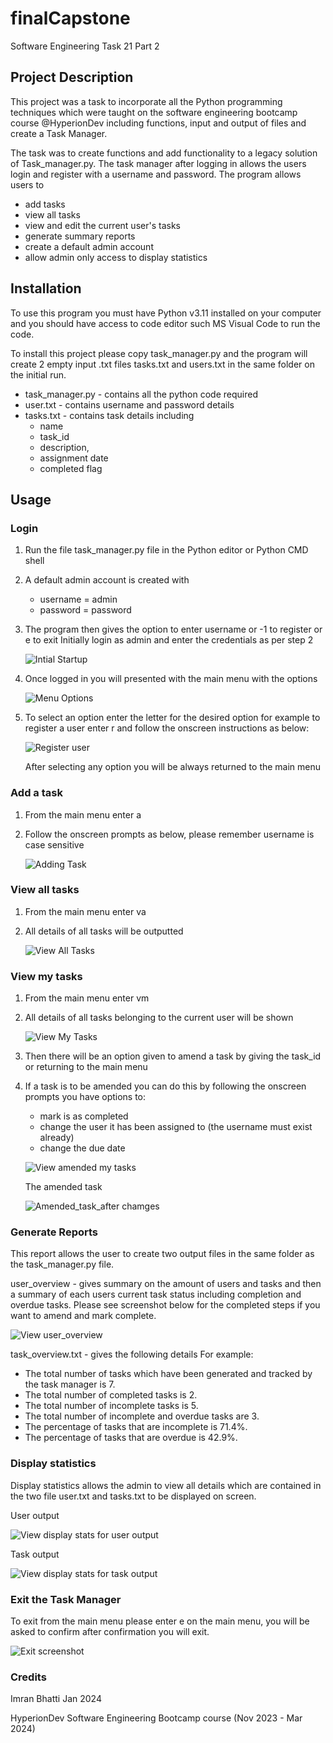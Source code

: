# finalCapstone
Software Engineering Task 21 Part 2

## Project Description
This project was a task to incorporate all the Python programming techniques which were taught on the software engineering bootcamp course @HyperionDev including functions, input and output of files and create a Task Manager.

The task was to create functions and add functionality to a legacy solution of Task_manager.py. The task manager after logging in allows the users login and register with a username and password. The program allows users to 

* add tasks
* view all tasks
* view and edit the current user's tasks
* generate summary reports
* create a default admin account
* allow admin only access to display statistics

## Installation

To use this program you must have Python v3.11 installed on your computer and you should have access to code editor such MS Visual Code to run the code. 

To install this project please copy task_manager.py and the program will create 2 empty input .txt files tasks.txt and users.txt in the same folder on the initial run.

* task_manager.py  - contains all the python code required
* user.txt         - contains username and password details
* tasks.txt        - contains task details including
  * name
  * task_id
  * description,
  * assignment date
  * completed flag

## Usage

### Login
1. Run the file task_manager.py file in the Python editor or Python CMD shell
2. A default admin account is created with
   * username = admin
   * password = password
3. The program then gives the option to enter username or -1 to register or e to exit
   Initially login as admin and enter the credentials as per step 2

   ![Intial Startup](login.JPG)
4. Once logged in you will presented with the main menu with the options

   ![Menu Options](menu.JPG)
5. To select an option enter the letter for the desired option for example to register a user enter r and follow the onscreen instructions as below:

   ![Register user](register.JPG)

   After selecting any option you will be always returned to the main menu

### Add a task
1. From the main menu enter a
2. Follow the onscreen prompts as below, please remember username is case sensitive

   ![Adding Task](adding_task.JPG)

### View all tasks
1. From the main menu enter va
2. All details of all tasks will be outputted
 
   ![View All Tasks](va_task.JPG)

### View my tasks
1. From the main menu enter vm
2. All details of all tasks belonging to the current user will be shown
   
   ![View My Tasks](vm_task.JPG)
   
4. Then there will be an option given to amend a task by giving the task_id or returning to the main menu
5. If a task is to be amended you can do this by following the onscreen prompts you have options to:
   * mark is as completed
   * change the user it has been assigned to (the username must exist already)
   * change the due date
     
   ![View amended my tasks](vm_amend.JPG)

   The amended task

   ![Amended_task_after chamges](vm_after.JPG) 

### Generate Reports

This report allows the user to create two output files in the same folder as the task_manager.py file.

user_overview - gives summary on the amount of users and tasks and then a summary of each users current task status including completion and overdue tasks. Please see screenshot below for the completed steps if you want to amend and mark complete.

  ![View user_overview](user_overview.JPG)

task_overview.txt - gives the following details
For example:

* The total number of tasks which have been generated and tracked by the task manager is 7.
* The total number of completed tasks is 2.
* The total number of incomplete tasks is 5.
* The total number of incomplete and overdue tasks are 3.
* The percentage of tasks that are incomplete is 71.4%.
* The percentage of tasks that are overdue is 42.9%.

### Display statistics

Display statistics allows the admin to view all details which are contained in the two file user.txt and tasks.txt to be displayed on screen.

User output

  ![View display stats for user output](ds_user.JPG)

Task output

  ![View display stats for task output](ds_task.JPG)

### Exit the Task Manager

To exit from the main menu please enter e on the main menu, you will be asked to confirm after confirmation you will exit.

  ![Exit screenshot](exit.JPG)

### Credits

Imran Bhatti Jan 2024

HyperionDev Software Engineering Bootcamp course (Nov 2023 - Mar 2024)
